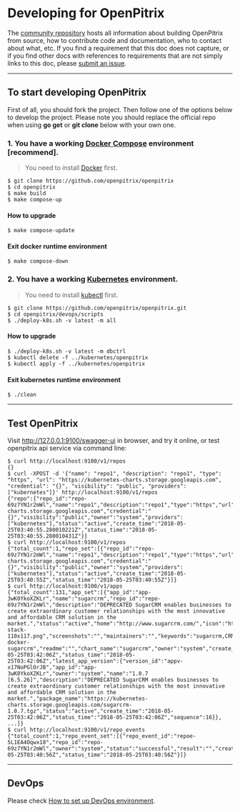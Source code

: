 # Developing for OpenPitrix

The [community repository](https://github.com/openpitrix) hosts all information about
building OpenPitrix from source, how to contribute code and documentation, who to contact about what, etc. If you find a requirement that this doc does not capture, or if you find other docs with references to requirements that are not simply links to this doc, please [submit an issue](https://github.com/openpitrix/openpitrix/issues/new).

----

## To start developing OpenPitrix

First of all, you should fork the project. Then follow one of the options below to develop the project. Please note you should replace the official repo when using __go get__ or __git clone__ below with your own one.

### 1. You have a working [Docker Compose](https://docs.docker.com/compose/install) environment [recommend].

> You need to install [Docker](https://docs.docker.com/engine/installation/) first.

```shell
$ git clone https://github.com/openpitrix/openpitrix
$ cd openpitrix
$ make build
$ make compose-up
```

#### How to upgrade

```shell
$ make compose-update
```

#### Exit docker runtime environment
```shell
$ make compose-down
```

### 2. You have a working [Kubernetes](https://kubernetes.io/docs/setup/) environment.

> You need to install [kubectl](https://kubernetes.io/docs/tasks/tools/install-kubectl/) first.

```shell
$ git clone https://github.com/openpitrix/openpitrix.git
$ cd openpitrix/devops/scripts
$ ./deploy-k8s.sh -v latest -m all
```

#### How to upgrade

```shell
$ ./deploy-k8s.sh -v latest -m dbctrl
$ kubectl delete -f ../kubernetes/openpitrix
$ kubectl apply -f ../kubernetes/openpitrix
```

#### Exit kubernetes runtime environment
```shell
$ ./clean
```

----

## Test OpenPitrix

Visit http://127.0.0.1:9100/swagger-ui in browser, and try it online, or test openpitrix api service via command line:

```shell
$ curl http://localhost:9100/v1/repos
{}
$ curl -XPOST -d '{"name": "repo1", "description": "repo1", "type": "https", "url": "https://kubernetes-charts.storage.googleapis.com", "credential": "{}", "visibility": "public", "providers": ["kubernetes"]}' http://localhost:9100/v1/repos
{"repo":{"repo_id":"repo-69z7YN1r2mWl","name":"repo1","description":"repo1","type":"https","url":"https://kubernetes-charts.storage.googleapis.com","credential":"{}","visibility":"public","owner":"system","providers":["kubernetes"],"status":"active","create_time":"2018-05-25T03:40:55.280010221Z","status_time":"2018-05-25T03:40:55.280010431Z"}}
$ curl http://localhost:9100/v1/repos
{"total_count":1,"repo_set":[{"repo_id":"repo-69z7YN1r2mWl","name":"repo1","description":"repo1","type":"https","url":"https://kubernetes-charts.storage.googleapis.com","credential":"{}","visibility":"public","owner":"system","providers":["kubernetes"],"status":"active","create_time":"2018-05-25T03:40:55Z","status_time":"2018-05-25T03:40:55Z"}]}
$ curl http://localhost:9100/v1/apps
{"total_count":131,"app_set":[{"app_id":"app-3wK0YkoXZKLr","name":"sugarcrm","repo_id":"repo-69z7YN1r2mWl","description":"DEPRECATED SugarCRM enables businesses to create extraordinary customer relationships with the most innovative and affordable CRM solution in the market.","status":"active","home":"http://www.sugarcrm.com/","icon":"https://bitnami.com/assets/stacks/sugarcrm/img/sugarcrm-stack-110x117.png","screenshots":"","maintainers":"","keywords":"sugarcrm,CRM","sources":"https://github.com/bitnami/bitnami-docker-sugarcrm","readme":"","chart_name":"sugarcrm","owner":"system","create_time":"2018-05-25T03:42:06Z","status_time":"2018-05-25T03:42:06Z","latest_app_version":{"version_id":"appv-x17NoPGlOrJB","app_id":"app-3wK0YkoXZKLr","owner":"system","name":"1.0.7 [6.5.26]","description":"DEPRECATED SugarCRM enables businesses to create extraordinary customer relationships with the most innovative and affordable CRM solution in the market.","package_name":"https://kubernetes-charts.storage.googleapis.com/sugarcrm-1.0.7.tgz","status":"active","create_time":"2018-05-25T03:42:06Z","status_time":"2018-05-25T03:42:06Z","sequence":16}}, ...]}
$ curl http://localhost:9100/v1/repo_events
{"total_count":1,"repo_event_set":[{"repo_event_id":"repoe-5L1EA4Oqwx18","repo_id":"repo-69z7YN1r2mWl","owner":"system","status":"successful","result":"","create_time":"2018-05-25T03:40:56Z","status_time":"2018-05-25T03:40:56Z"}]}
```

----

## DevOps

Please check [How to set up DevOps environment](devops.md).
